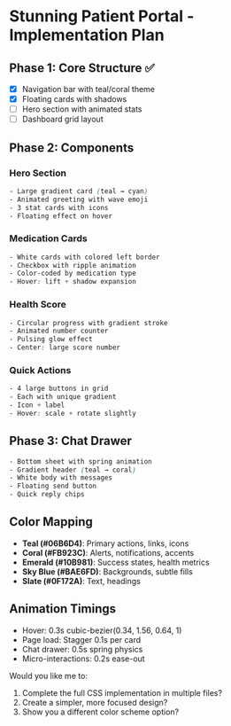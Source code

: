 # Stunning Patient Portal - Implementation Plan

## Phase 1: Core Structure ✅
- [x] Navigation bar with teal/coral theme
- [x] Floating cards with shadows
- [ ] Hero section with animated stats
- [ ] Dashboard grid layout

## Phase 2: Components
### Hero Section
```css
- Large gradient card (teal → cyan)
- Animated greeting with wave emoji
- 3 stat cards with icons
- Floating effect on hover
```

### Medication Cards
```css
- White cards with colored left border
- Checkbox with ripple animation
- Color-coded by medication type
- Hover: lift + shadow expansion
```

### Health Score
```css
- Circular progress with gradient stroke
- Animated number counter
- Pulsing glow effect
- Center: large score number
```

### Quick Actions
```css
- 4 large buttons in grid
- Each with unique gradient
- Icon + label
- Hover: scale + rotate slightly
```

## Phase 3: Chat Drawer
```css
- Bottom sheet with spring animation
- Gradient header (teal → coral)
- White body with messages
- Floating send button
- Quick reply chips
```

## Color Mapping
- **Teal (#06B6D4)**: Primary actions, links, icons
- **Coral (#FB923C)**: Alerts, notifications, accents
- **Emerald (#10B981)**: Success states, health metrics
- **Sky Blue (#BAE6FD)**: Backgrounds, subtle fills
- **Slate (#0F172A)**: Text, headings

## Animation Timings
- Hover: 0.3s cubic-bezier(0.34, 1.56, 0.64, 1)
- Page load: Stagger 0.1s per card
- Chat drawer: 0.5s spring physics
- Micro-interactions: 0.2s ease-out

Would you like me to:
1. Complete the full CSS implementation in multiple files?
2. Create a simpler, more focused design?
3. Show you a different color scheme option?
